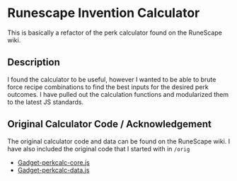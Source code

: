 # Runescape Invention Calculator

This is basically a refactor of the perk calculator found on the RuneScape wiki. 

## Description

I found the calculator to be useful, however I wanted to be able to brute force recipe combinations to find the best inputs for the desired perk outcomes. I have pulled out the calculation functions and modularized them to the latest JS standards.

## Original Calculator Code / Acknowledgement

The original calculator code and data can be found on the RuneScape wiki. I have also included the original code that I started with in `/orig`

- [Gadget-perkcalc-core.js](https://runescape.wiki/w/MediaWiki:Gadget-perkcalc-core.js)
- [Gadget-perkcalc-data.js](https://runescape.wiki/w/MediaWiki:Gadget-perkcalc-data.js)
